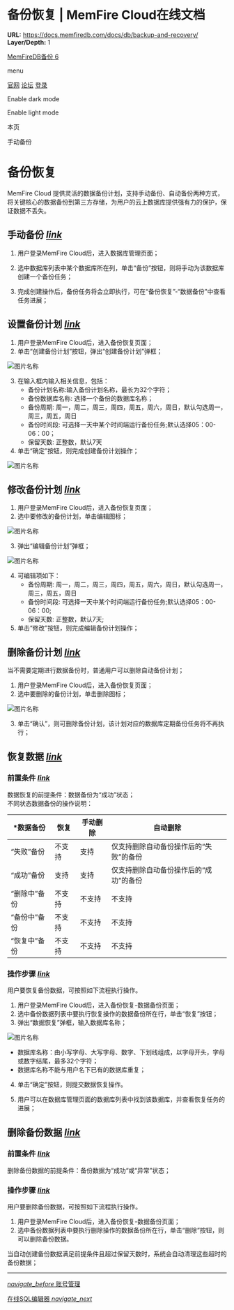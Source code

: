 # 备份恢复 | MemFire Cloud在线文档

**URL:** https://docs.memfiredb.com/docs/db/backup-and-recovery/
**Layer/Depth:** 1

[MemFireDB备份 6](/)

menu

[官网](https://memfiredb.com/)
[论坛](https://community.memfiredb.com/)
[登录](https://cloud.memfiredb.com/auth/login)

Enable dark mode

Enable light mode

本页

手动备份

# 备份恢复

MemFire Cloud 提供灵活的数据备份计划，支持手动备份、自动备份两种方式，将关键核心的数据备份到第三方存储，为用户的云上数据库提供强有力的保护，保证数据不丢失。

## 手动备份 [*link*](#%e6%89%8b%e5%8a%a8%e5%a4%87%e4%bb%bd)

1. 用户登录MemFire Cloud后，进入数据库管理页面；
2. 选中数据库列表中某个数据库所在列，单击“备份”按钮，则将手动为该数据库创建一个备份任务；

3. 完成创建操作后，备份任务将会立即执行，可在“备份恢复”-“数据备份”中查看任务进展；

## 设置备份计划 [*link*](#%e8%ae%be%e7%bd%ae%e5%a4%87%e4%bb%bd%e8%ae%a1%e5%88%92)

1. 用户登录MemFire Cloud后，进入备份恢复页面；
2. 单击“创建备份计划”按钮，弹出“创建备份计划”弹框；

![图片名称](../_media/backup4.png)

3. 在输入框内输入相关信息，包括：
   * 备份计划名称:输入备份计划名称，最长为32个字符；
   * 备份数据库名称: 选择一个备份的数据库名称；
   * 备份周期: 周一，周二，周三，周四，周五，周六，周日，默认勾选周一，周三，周五，周日
   * 备份时间段: 可选择一天中某个时间端运行备份任务;默认选择05：00-06：00；
   * 保留天数: 正整数，默认7天
4. 单击“确定”按钮，则完成创建备份计划操作；

![图片名称](../_media/backup5.png)

## 修改备份计划 [*link*](#%e4%bf%ae%e6%94%b9%e5%a4%87%e4%bb%bd%e8%ae%a1%e5%88%92)

1. 用户登录MemFire Cloud后，进入备份恢复页面；
2. 选中要修改的备份计划，单击编辑图标；

![图片名称](../_media/backup6.png)

3. 弹出“编辑备份计划”弹框；

![图片名称](../_media/backup7.png)

4. 可编辑项如下：
   * 备份周期: 周一，周二，周三，周四，周五，周六，周日，默认勾选周一，周三，周五，周日
   * 备份时间段: 可选择一天中某个时间端运行备份任务;默认选择05：00-06：00;
   * 保留天数: 正整数，默认7天;
5. 单击“修改”按钮，则完成编辑备份计划操作；

## 删除备份计划 [*link*](#%e5%88%a0%e9%99%a4%e5%a4%87%e4%bb%bd%e8%ae%a1%e5%88%92)

当不需要定期进行数据备份时，普通用户可以删除自动备份计划；

1. 用户登录MemFire Cloud后，进入备份恢复页面；
2. 选中要删除的备份计划，单击删除图标；

![图片名称](../_media/backup8.png)

3. 单击“确认”，则可删除备份计划，该计划对应的数据库定期备份任务将不再执行；

## 恢复数据 [*link*](#%e6%81%a2%e5%a4%8d%e6%95%b0%e6%8d%ae)

### 前置条件 [*link*](#%e5%89%8d%e7%bd%ae%e6%9d%a1%e4%bb%b6)

数据恢复的前提条件：数据备份为“成功”状态；  
不同状态数据备份的操作说明：

| \***数据备份** | **恢复** | **手动删除** | **自动删除** |
| --- | --- | --- | --- |
| “失败”备份 | 不支持 | 支持 | 仅支持删除自动备份操作后的“失败”的备份 |
| “成功”备份 | 支持 | 支持 | 仅支持删除自动备份操作后的“成功”的备份 |
| “删除中”备份 | 不支持 | 不支持 | 不支持 |
| “备份中”备份 | 不支持 | 不支持 | 不支持 |
| “恢复中”备份 | 不支持 | 不支持 | 不支持 |

### 操作步骤 [*link*](#%e6%93%8d%e4%bd%9c%e6%ad%a5%e9%aa%a4)

用户要恢复备份数据，可按照如下流程执行操作。

1. 用户登录MemFire Cloud后，进入备份恢复-数据备份页面；
2. 选中备份数据列表中要执行恢复操作的数据备份所在行，单击“恢复”按钮；
3. 弹出“数据恢复”弹框，输入数据库名称；

![图片名称](../_media/recoverdata1.png)

* 数据库名称：由小写字母、大写字母、数字、下划线组成，以字母开头，字母或数字结尾，最多32个字符；
* 数据库名称不能与用户名下已有的数据库重复；

4. 单击“确定”按钮，则提交数据恢复操作。

5. 用户可以在数据库管理页面的数据库列表中找到该数据库，并查看恢复任务的进展；

## 删除备份数据 [*link*](#%e5%88%a0%e9%99%a4%e5%a4%87%e4%bb%bd%e6%95%b0%e6%8d%ae)

### 前置条件 [*link*](#%e5%89%8d%e7%bd%ae%e6%9d%a1%e4%bb%b6-1)

删除备份数据的前提条件：备份数据为“成功“或“异常”状态；

### 操作步骤 [*link*](#%e6%93%8d%e4%bd%9c%e6%ad%a5%e9%aa%a4-1)

用户要删除备份数据，可按照如下流程执行操作。

1. 用户登录MemFire Cloud后，进入备份恢复-数据备份页面；
2. 选中备份数据列表中要执行删除操作的数据备份所在行，单击“删除”按钮，则可以删除备份数据。

当自动创建备份数据满足前提条件且超过保留天数时，系统会自动清理这些超时的备份数据；

---

[*navigate\_before* 账号管理](/docs/db/account-management/)

[在线SQL编辑器 *navigate\_next*](/docs/db/online-sql-editor/)